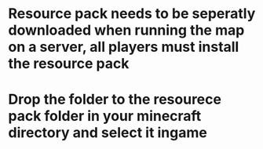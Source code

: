 # Resource pack needs to be seperatly downloaded when running the map on a server, all players must install the resource pack
# Drop the folder to the resourece pack folder in your minecraft directory and select it ingame
